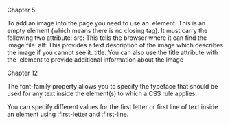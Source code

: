 Chapter 5

To add an image into the page you need to use an <img> element. This is an empty element (which means there is no closing tag). It must carry the following two attribute:
    src: This tells the browser where it can find the image file.
    alt: This provides a text description of the image which describes the image if you cannot see it.
    title: You can also use the title attribute with the <img> element to provide additional information about the image

Chapter 12

The font-family property allows you to specify the typeface that should be used for any text inside the element(s) to which a CSS rule applies.

You can specify different values for the first letter or first line of text inside an element using :first-letter and :first-line.
